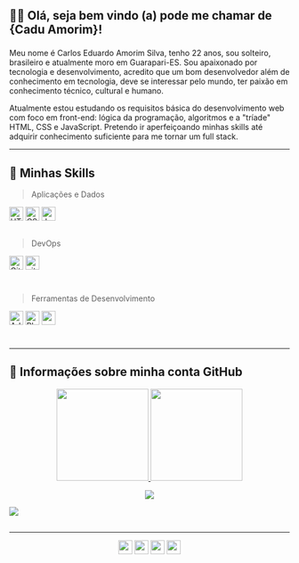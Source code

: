 #

## 🧑‍💻 Olá, seja bem vindo (a) pode me chamar de <strong>{Cadu Amorim}!</strong><p>

Meu nome é Carlos Eduardo Amorim Silva, tenho 22 anos, sou solteiro, brasileiro e atualmente moro em Guarapari-ES. Sou apaixonado por tecnologia e desenvolvimento, acredito que um bom desenvolvedor além de conhecimento em tecnologia, deve se interessar pelo mundo, ter paixão em conhecimento técnico, cultural e humano. 

Atualmente estou estudando os requisitos básica do desenvolvimento web com foco em front-end: lógica da programação, algoritmos e a "tríade" HTML, CSS e JavaScript. Pretendo ir aperfeiçoando minhas skills até adquirir conhecimento suficiente para me tornar um full stack.

---

## 🚀 Minhas Skills

> Aplicações e Dados

<a><img height="25" src="https://img.shields.io/badge/-HTML-%23E34F26?logo=HTML5&logoColor=white" alt="HTML5" style="vertical-align:top margin:6px 4px"></a>
<a><img height="25" src="https://img.shields.io/badge/-CSS-%23379bd7?logo=css3&logoColor=whitee" alt="CSS" style="vertical-align:top margin:6px 4px"/></a>
<a><img height="25" src="https://img.shields.io/badge/-JavaScript-%23F7DF1E?logo=JavaScript&logoColor=white" alt="Javascript" style="vertical-align:top margin:6px 4px"/></a>

<!-- Futuras skills 
<a><img height="25" src="https://img.shields.io/badge/-Bootstrap-%237952B3?logo=Bootstrap&logoColor=white" alt="Bootstrap" style="vertical-align:top margin:6px 4px"/></a>
<a><img height="25" src="https://img.shields.io/badge/-C%23-7b3399?logo=C-Sharp&logoColor=white" alt="C#" style="vertical-align:top margin:6px 4px"/></a>
<a><img height="25" src="https://img.shields.io/badge/-React-%2361DAFB?logo=react&logoColor=white" alt="React" style="vertical-align:top margin:6px 4px"/></a>
<a><img height="25" src="https://img.shields.io/badge/-MySQL-323332?logo=MySQL&colorlogo=white" alt="MySQL" style="vertical-align:top margin:6px 4px"/></a> -->

##

> DevOps

<a><img height="25" src="https://img.shields.io/badge/-GitHub-%23181717?logo=GitHub&colorlogo=white" alt="GitHub" style="vertical-align:top margin:6px 4px"/></a>
<a><img height="25" src="https://img.shields.io/badge/-Git-%23181717?logo=Git&colorlogo=white" alt="git" style="vertical-align:top margin:6px 4px"/></a>

#

> Ferramentas de Desenvolvimento

<a><img height="25" src="https://img.shields.io/badge/-Adobe%20XD-%23181717?logo=Adobe-XD&logocolor=white" alt="AdobeXD" style="vertical-align:top margin:6px 4px"/></a>
<a><img height="25" src="https://img.shields.io/badge/-Adobe%20Photoshop-%23181717?logo=Adobe-Photoshop&logocolor=white" alt="Ph" style="vertical-align:top margin:6px 4px"/></a>
<a><img height="25" src="https://img.shields.io/badge/-Visual%20Studio%20Code-%235C2D91?logo=Visual-Studio-Code&colorlogo=white" style="vertical-align:top margin:6px 4px"/></a>

<!-- Futuras skills 
<a><img height="25" src="https://img.shields.io/badge/-Azure%20DevOps-%230078D7?logo=Azure-DevOps&colorlogo=white" alt="Azure" style="vertical-align:top margin:6px 4px"/></a> 
<a><img height="25" src="https://img.shields.io/badge/-Trello-%230052CC?logo=Trello&colorlogo=white" alt="Trello" style="vertical-align:top margin:6px 4px"/></a> -->

#

---

## 📑 Informações sobre minha conta GitHub


<div align="center"> 
  <a href="https://github.com/caduamorim">
  <img height="165" src="https://github-readme-stats.vercel.app/api?username=caduamorim&show_icons=true&theme=gotham&include_all_commits=true&count_private=true"/>
  <img height="165" src="https://github-readme-stats.vercel.app/api/top-langs/?username=caduamorim&layout=compact&langs_count=7&theme=gotham"/>
</div>
  
<div align="center">
<p><img alingn="center" src="https://profile-counter.glitch.me/caduamorimm/count.svg" /></p>  
</div>
  
<div>
<a href="https://github.com/caduamorim/github-readme-activity-graph"><img src="https://activity-graph.herokuapp.com/graph?username=caduamorim&bg_color=0D1117&color=248e76&line=99d1cd&point=FFFFFF&hide_border=true"/> </a>
</div>
  
##

---

<div align="center">
<!-- Linkedin -->
  <a href="https://www.linkedin.com/in/carlos-eduardo-amorim-silva-34583b214/" target="_blank"><img height="25" src="https://img.shields.io/badge/-LinkedIn-%230A66C2?logo=LinkedIn&colorlogo=white" target="_blank" style="vertical-align:top margin:6px 4px"></a> 
<!-- instagram -->
  <a href="https://www.instagram.com/caduamorimm/" target="_blank"><img height="25" src="https://img.shields.io/badge/-Instagram-%230A0A0A?logo=Instagram&colorlogo=white" target="_blank" style="vertical-align:top margin:6px 4px"></a>
<!-- gmail -->
  <a href = "mailto:amorimm.dev@gmail.com"><img height="25" src="https://img.shields.io/badge/-Gmail-%230A0A0A?logo=Gmail&colorlogo=white" target="_blank" style="vertical-align:top margin:6px 4px"></a>
<!-- dev.to -->
  <a href="https://dev.to/caduamorim" target="_blank"><img height="25" src="https://img.shields.io/badge/-Dev.to-%230A0A0A?logo=dev.to&colorlogo=white" target="_blank" style="vertical-align:top margin:6px 4px"></a>
</div>

